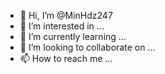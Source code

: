 - 👋 Hi, I’m @MinHdz247
- 👀 I’m interested in ...
- 🌱 I’m currently learning ...
- 💞️ I’m looking to collaborate on ...
- 📫 How to reach me ...

<!---
MinHdz247/MinHdz247 is a ✨ special ✨ repository because its `README.md` (this file) appears on your GitHub profile.
You can click the Preview link to take a look at your changes.



